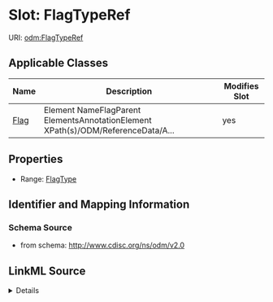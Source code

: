 # Slot: FlagTypeRef

URI: [odm:FlagTypeRef](http://www.cdisc.org/ns/odm/v2.0/FlagTypeRef)



<!-- no inheritance hierarchy -->




## Applicable Classes

| Name | Description | Modifies Slot |
| --- | --- | --- |
[Flag](Flag.md) | Element NameFlagParent ElementsAnnotationElement XPath(s)/ODM/ReferenceData/A... |  yes  |







## Properties

* Range: [FlagType](FlagType.md)





## Identifier and Mapping Information







### Schema Source


* from schema: http://www.cdisc.org/ns/odm/v2.0




## LinkML Source

<details>
```yaml
name: FlagTypeRef
from_schema: http://www.cdisc.org/ns/odm/v2.0
rank: 1000
identifier: false
alias: FlagTypeRef
domain_of:
- Flag
range: FlagType

```
</details>